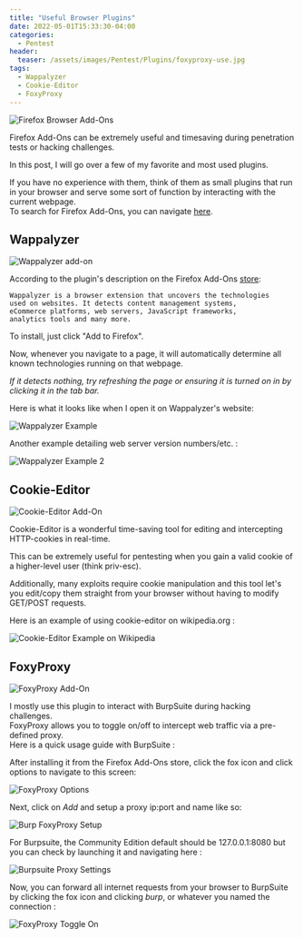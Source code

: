 ```yaml
---
title: "Useful Browser Plugins"
date: 2022-05-01T15:33:30-04:00
categories:
  - Pentest
header:
  teaser: /assets/images/Pentest/Plugins/foxyproxy-use.jpg
tags:
  - Wappalyzer
  - Cookie-Editor
  - FoxyProxy
---
```


![Firefox Browser Add-Ons](/assets/images/Pentest/Plugins/FireFox-AddOns.jpg)

Firefox Add-Ons can be extremely useful and timesaving during penetration tests or hacking challenges.  

In this post, I will go over a few of my favorite and most used plugins.  

If you have no experience with them, think of them as small plugins that run in your browser and serve some sort of function by interacting with the current webpage.  
To search for Firefox Add-Ons, you can navigate [here](https://addons.mozilla.org/en-US/firefox/search/).  


## Wappalyzer  

![Wappalyzer add-on](/assets/images/Pentest/Plugins/wappalyzer.jpg)  

According to the plugin's description on the Firefox Add-Ons [store](https://addons.mozilla.org/en-US/firefox/addon/wappalyzer/):  

```
Wappalyzer is a browser extension that uncovers the technologies 
used on websites. It detects content management systems, 
eCommerce platforms, web servers, JavaScript frameworks, 
analytics tools and many more.
```  

To install, just click "Add to Firefox".  

Now, whenever you navigate to a page, it will automatically determine all known technologies running on that webpage.  

*If it detects nothing, try refreshing the page or ensuring it is turned on in by clicking it in the tab bar.*  

Here is what it looks like when I open it on Wappalyzer's website:  

![Wappalyzer Example](/assets/images/Pentest/Plugins/wappalyzer-use.jpg)

Another example detailing web server version numbers/etc. :  

![Wappalyzer Example 2](/assets/images/Pentest/Plugins/wappalyzer-example.jpg)  


## Cookie-Editor  

![Cookie-Editor Add-On](/assets/images/Pentest/Plugins/cookie-editor.jpg)

Cookie-Editor is a wonderful time-saving tool for editing and intercepting HTTP-cookies in real-time.  

This can be extremely useful for pentesting when you gain a valid cookie of a higher-level user (think priv-esc).  

Additionally, many exploits require cookie manipulation and this tool let's you edit/copy them straight from your browser without having to modify GET/POST requests.  

Here is an example of using cookie-editor on wikipedia.org :  

![Cookie-Editor Example on Wikipedia](/assets/images/Pentest/Plugins/cookie-example.jpg)  


## FoxyProxy  

![FoxyProxy Add-On](/assets/images/Pentest/Plugins/foxyproxy.jpg)

I mostly use this plugin to interact with BurpSuite during hacking challenges.  
FoxyProxy allows you to toggle on/off to intercept web traffic via a pre-defined proxy.  
Here is a quick usage guide with BurpSuite :  

After installing it from the Firefox Add-Ons store, click the fox icon and click options to navigate to this screen:  

![FoxyProxy Options](/assets/images/Pentest/Plugins/foxy-options.jpg)

Next, click on *Add* and setup a proxy ip:port and name like so:  

![Burp FoxyProxy Setup](/assets/images/Pentest/Plugins/burp-setup.jpg)

For Burpsuite, the Community Edition default should be 127.0.0.1:8080 but you can check by launching it and navigating here :  

![Burpsuite Proxy Settings](/assets/images/Pentest/Plugins/burp-proxy.jpg)

Now, you can forward all internet requests from your browser to BurpSuite by clicking the fox icon and clicking *burp*, or whatever you named the connection :  

![FoxyProxy Toggle On](/assets/images/Pentest/Plugins/foxyproxy-use.jpg)

